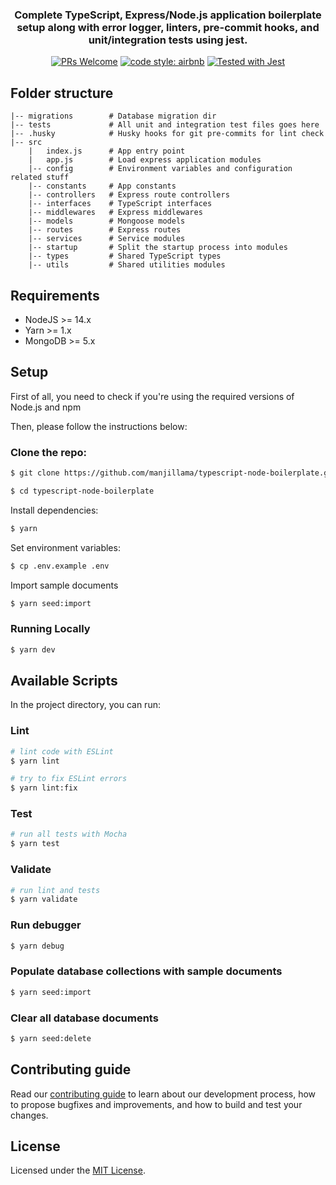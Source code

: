 <h3 align="center">
    Complete TypeScript, Express/Node.js application boilerplate setup along with error logger, linters, pre-commit hooks, and unit/integration tests using jest.
</h3>

<p align="center">
  <a href="CONTRIBUTING.md"><img src="https://img.shields.io/badge/PRs-welcome-brightgreen.svg" alt="PRs Welcome"></a>
  <a href="https://www.npmjs.com/package/eslint-config-airbnb-typescript"><img alt="code style: airbnb" src="https://img.shields.io/badge/code%20style-airbnb-red"></a>
  <a href="https://github.com/facebook/jest"><img src="https://img.shields.io/badge/tested_with-jest-99424f.svg" alt="Tested with Jest"></a>
</p>

## Folder structure

```
|-- migrations        # Database migration dir
|-- tests             # All unit and integration test files goes here
|-- .husky            # Husky hooks for git pre-commits for lint check
|-- src
    |   index.js      # App entry point
    |   app.js        # Load express application modules
    |-- config        # Environment variables and configuration related stuff
    |-- constants     # App constants
    |-- controllers   # Express route controllers
    |-- interfaces    # TypeScript interfaces
    |-- middlewares   # Express middlewares
    |-- models        # Mongoose models
    |-- routes        # Express routes
    |-- services      # Service modules
    |-- startup       # Split the startup process into modules
    |-- types         # Shared TypeScript types
    |-- utils         # Shared utilities modules
```

## Requirements

- NodeJS >= 14.x
- Yarn >= 1.x
- MongoDB >= 5.x

## Setup

First of all, you need to check if you're using the required versions of Node.js and npm <br/>

Then, please follow the instructions below:

### Clone the repo:

```bash
$ git clone https://github.com/manjillama/typescript-node-boilerplate.git

$ cd typescript-node-boilerplate
```

Install dependencies:

```bash
$ yarn
```

Set environment variables:

```bash
$ cp .env.example .env
```

Import sample documents

```bash
$ yarn seed:import
```

### Running Locally

```bash
$ yarn dev
```

## Available Scripts

In the project directory, you can run:

### Lint

```bash
# lint code with ESLint
$ yarn lint

# try to fix ESLint errors
$ yarn lint:fix
```

### Test

```bash
# run all tests with Mocha
$ yarn test
```

### Validate

```bash
# run lint and tests
$ yarn validate
```

### Run debugger

```bash
$ yarn debug
```

### Populate database collections with sample documents

```bash
$ yarn seed:import
```

### Clear all database documents

```bash
$ yarn seed:delete
```

## Contributing guide

Read our [contributing guide](./CONTRIBUTING.md) to learn about our development process, how to propose bugfixes and improvements, and how to build and test your changes.

## License

Licensed under the [MIT License](./LICENSE).
